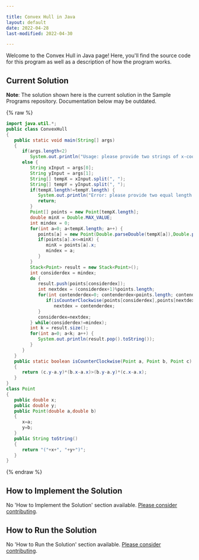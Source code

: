 ```yaml
---

title: Convex Hull in Java
layout: default
date: 2022-04-28
last-modified: 2022-04-30

---
```


Welcome to the Convex Hull in Java page! Here, you'll find the source code for this program as well as a description of how the program works.

## Current Solution

**Note**: The solution shown here is the current solution in the Sample Programs repository. Documentation below may be outdated.

{% raw %}

```Java
import java.util.*;
public class ConvexHull
{
   public static void main(String[] args)
   {
      if(args.length<2)
         System.out.println("Usage: please provide two strings of x-coordinates and y-coordinates");
      else {
         String xInput = args[0];
         String yInput = args[1];
         String[] tempX = xInput.split(", ");
         String[] tempY = yInput.split(", ");
         if(tempX.length!=tempY.length) {
            System.out.println("Error: please provide two equal length sets of x-coordinates and y-coordinates");
            return;
         }
         Point[] points = new Point[tempX.length];
         double minX = Double.MAX_VALUE;
         int mindex = 0;
         for(int a=0; a<tempX.length; a++) {
            points[a] = new Point(Double.parseDouble(tempX[a]),Double.parseDouble(tempY[a]));
            if(points[a].x<=minX) {
               minX = points[a].x;
               mindex = a;
            }
         }
         Stack<Point> result = new Stack<Point>();
         int considerdex = mindex;
         do {
            result.push(points[considerdex]);
            int nextdex = (considerdex+1)%points.length;
            for(int contenderdex=0; contenderdex<points.length; contenderdex++) {
               if(isCounterClockwise(points[considerdex],points[nextdex],points[contenderdex]))
                  nextdex = contenderdex;
            }
            considerdex=nextdex;
         } while(considerdex!=mindex);
         int k = result.size();
         for(int a=0; a<k; a++) {
            System.out.println(result.pop().toString());
         }
      }
   }
   public static boolean isCounterClockwise(Point a, Point b, Point c)
   {
      return (c.y-a.y)*(b.x-a.x)>(b.y-a.y)*(c.x-a.x);
   }
}
class Point
{
   public double x;
   public double y;
   public Point(double a,double b)
   {
      x=a;
      y=b;
   }
   public String toString()
   {
      return "("+x+", "+y+")";
   }
}
```

{% endraw %}

## How to Implement the Solution

No 'How to Implement the Solution' section available. [Please consider contributing](https://github.com/TheRenegadeCoder/sample-programs-website).

## How to Run the Solution

No 'How to Run the Solution' section available. [Please consider contributing](https://github.com/TheRenegadeCoder/sample-programs-website).